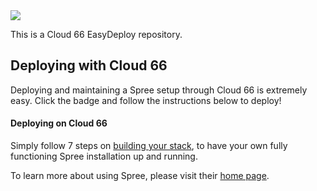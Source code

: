 <a href="http://blog.cloud66.com/post/62900887610/introducing-cloud-66-easydeploy">
<img src="https://raw.github.com/cloud66-samples/spree-store/master/docs/easy-deploy.png"/>
</a>

This is a Cloud 66 EasyDeploy repository.

## Deploying with Cloud 66
Deploying and maintaining a Spree setup through Cloud 66 is extremely easy. 
Click the badge and follow the instructions below to deploy!

#### Deploying on Cloud 66
Simply follow 7 steps on [building your stack](https://www.cloud66.com/help/first_stack), to have your own fully functioning Spree installation up and running. 

To learn more about using Spree, please visit their [home page](http://spreecommerce.com/).
